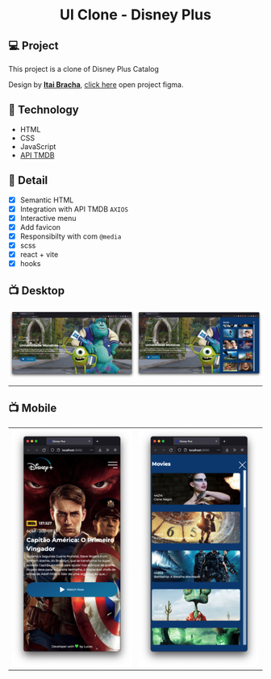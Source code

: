 <h1 align="center">
  UI Clone - Disney Plus
</h1>

## 💻 Project

This project is a clone of Disney Plus Catalog


Design by [**Itai Bracha**](https://www.figma.com/@itaibracha), [click here](https://www.figma.com/file/AfcZjKNRxDWOSSI0vrnrls?node-id=0%3A105) open project figma.

## 🚀 Technology

- HTML
- CSS
- JavaScript
- [API TMDB](https://www.themoviedb.org/documentation/api)

## 📔 Detail

- [x]  Semantic HTML
- [x]  Integration with API TMDB `AXIOS`
- [x]  Interactive menu
- [x]  Add favicon
- [x]  Responsibilty with com `@media`
- [x]  scss
- [x]  react + vite
- [x]  hooks

## 📺 Desktop


<div style="display: flex; flex-wrap: wrap; justify-content: space-between; align-items: center;">
   <img src=".github/monster_2.png"  width="50%"/>
   <img src=".github/monster_1.png" width="50%" />
</div>

---

## 📺 Mobile

<table>
  <tr>
    <td valign="top"><img src=".github/capitan_1.png"></td>
    <td valign="top"><img src=".github/capitan_2.png"/></td>
  </tr>
</table>




